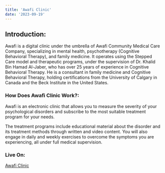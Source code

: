 ```yaml
---
title: 'Awafi Clinic'
date: '2023-09-19'
---
```


## Introduction:
Awafi is a digital clinic under the umbrella of Awafi Community Medical Care Company, specializing in mental health, psychotherapy (Cognitive Behavioral Therapy), and family medicine. It operates using the Stepped Care model and therapeutic programs, under the supervision of Dr. Khalid Bin Hamad Al-Jaber, who has over 25 years of experience in Cognitive Behavioral Therapy. He is a consultant in family medicine and Cognitive Behavioral Therapy, holding certifications from the University of Calgary in Canada and the Beck Institute in the United States.

### How Does Awafi Clinic Work?:
Awafi is an electronic clinic that allows you to measure the severity of your psychological disorders and subscribe to the most suitable treatment program for your needs.

The treatment programs include educational material about the disorder and its treatment methods through written and video content. You will also engage in daily and weekly exercises to overcome the symptoms you are experiencing, all under full medical supervision.

### Live On:
[Awafi Clinic](https://awaficlinic.com/)